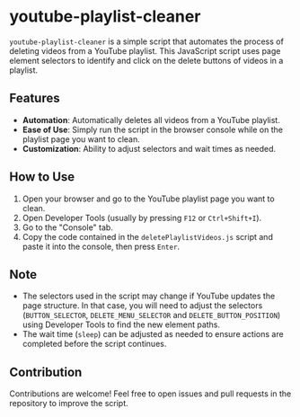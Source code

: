 # youtube-playlist-cleaner

`youtube-playlist-cleaner` is a simple script that automates the process of deleting videos from a YouTube playlist. This JavaScript script uses page element selectors to identify and click on the delete buttons of videos in a playlist.

## Features

- **Automation**: Automatically deletes all videos from a YouTube playlist.
- **Ease of Use**: Simply run the script in the browser console while on the playlist page you want to clean.
- **Customization**: Ability to adjust selectors and wait times as needed.

## How to Use

1. Open your browser and go to the YouTube playlist page you want to clean.
2. Open Developer Tools (usually by pressing `F12` or `Ctrl+Shift+I`).
3. Go to the "Console" tab.
4. Copy the code contained in the `deletePlaylistVideos.js` script and paste it into the console, then press `Enter`.

## Note

- The selectors used in the script may change if YouTube updates the page structure. In that case, you will need to adjust the selectors (`BUTTON_SELECTOR`, `DELETE_MENU_SELECTOR` and `DELETE_BUTTON_POSITION`) using Developer Tools to find the new element paths.
- The wait time (`sleep`) can be adjusted as needed to ensure actions are completed before the script continues.

## Contribution

Contributions are welcome! Feel free to open issues and pull requests in the repository to improve the script.
